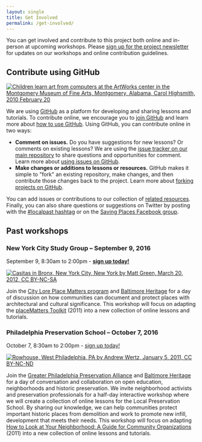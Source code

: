 ```yaml
---
layout: single
title: Get Involved
permalink: /get-involved/
---
```


You can get involved and contribute to this project both online and in-person at upcoming workshops. Please [sign up for the project newsletter](http://tinyletter.com/localpreservation) for updates on our workshops and online contribution guidelines.

## Contribute using GitHub

[![Children learn art from computers at the ArtWorks center in the Montgomery Museum of Fine Arts, Montgomery, Alabama, Carol Highsmith, 2010 February 20](http://cdn.loc.gov/service/pnp/highsm/05600/05607v.jpg)](https://www.loc.gov/pictures/item/2010646348/)

We are using [GitHub](http://github.com) as a platform for developing and sharing lessons and tutorials. To contribute online, we encourage you to [join GitHub](https://github.com/join) and learn more about [how to use GitHub](http://readwrite.com/2013/09/30/understanding-github-a-journey-for-beginners-part-1/). Using GitHub, you can contribute online in two ways:

- **Comment on issues.** Do you have suggestions for new lessons? Or comments on existing lessons? We are using the [issue tracker on our main repository](https://github.com/localpreservation/localpreservation.github.io/issues) to share questions and opportunities for comment. Learn more about [using issues on GitHub](https://guides.github.com/features/issues/).
- **Make changes or additions to lessons or resources.** GitHub makes it simple to "fork" an existing repository, make changes, and then contribute those changes back to the project. Learn more about [forking projects on GitHub](https://guides.github.com/activities/forking/).

You can add issues or contributions to our collection of [related resources](https://github.com/localpreservation/resources). Finally, you can also share questions or suggestions on Twitter by posting with the [#localpast hashtag](https://twitter.com/hashtag/localpast?src=hash) or on the [Saving Places Facebook group](https://www.facebook.com/groups/savingplaces/).

## Past workshops

### New York City Study Group – September 9, 2016

September 9, 8:30am to 2:00pm - [**sign up today!**](https://www.eventbrite.com/e/local-preservation-school-new-york-city-study-group-tickets-26380299185)  

[![Casitas in Bronx, New York City, New York by Matt Green, March 20, 2012, CC BY-NC-SA](https://c1.staticflickr.com/7/6034/7001608703_21740ccc57_b.jpg)](https://www.flickr.com/photos/imjustwalkin/7001608703/)

Join the [City Lore Place Matters program](http://placematters.net/) and [Baltimore Heritage](http://baltimoreheritage.org/) for a day of discussion on how communities can document and protect places with architectural and cultural significance. This workshop will focus on adapting the [placeMatters Toolkit](http://placematters.net/node/13) (2011) into a new collection of online lessons and tutorials.

### Philadelphia Preservation School – October 7, 2016

October 7, 8:30am to 2:00pm - [sign up today!](https://www.eventbrite.com/e/local-preservation-school-philadelphia-study-group-tickets-27012181161)

[![Rowhouse, West Philadelphia, PA by Andrew Wertz, January 5, 2011, CC BY-NC-ND](https://c2.staticflickr.com/6/5208/5339096182_0ab230cef2_b.jpg)](https://www.flickr.com/photos/awertz/5339096182/)

Join the [Greater Philadelphia Preservation Alliance](http://www.preservationalliance.com/) and [Baltimore Heritage](http://baltimoreheritage.org/) for a day of conversation and collaboration on open education, neighborhoods and historic preservation. We invite neighborhood activists and preservation professionals for a half-day interactive workshop where we will create a collection of online lessons for the Local Preservation School. By sharing our knowledge, we can help communities protect important historic places from demolition and work to promote new infill, development that meets their needs. This workshop will focus on adapting [How to Look at Your Neighborhood: A Guide for Community Organizations](http://www.preservationalliance.com/files/HowToLook_Final2011.pdf) (2011) into a new collection of online lessons and tutorials.
